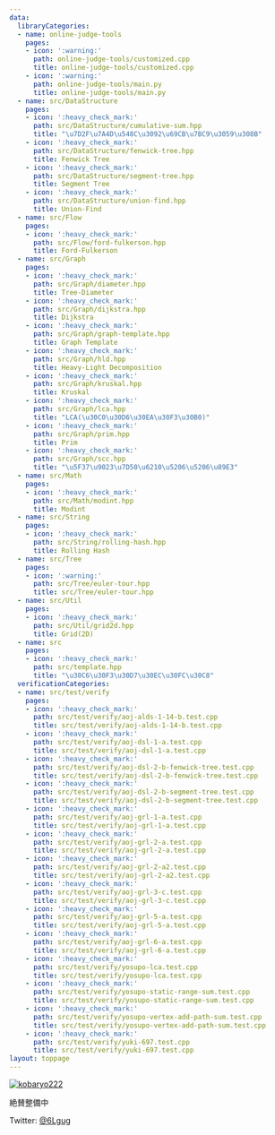 ```yaml
---
data:
  libraryCategories:
  - name: online-judge-tools
    pages:
    - icon: ':warning:'
      path: online-judge-tools/customized.cpp
      title: online-judge-tools/customized.cpp
    - icon: ':warning:'
      path: online-judge-tools/main.py
      title: online-judge-tools/main.py
  - name: src/DataStructure
    pages:
    - icon: ':heavy_check_mark:'
      path: src/DataStructure/cumulative-sum.hpp
      title: "\u7D2F\u7A4D\u548C\u3092\u69CB\u7BC9\u3059\u308B"
    - icon: ':heavy_check_mark:'
      path: src/DataStructure/fenwick-tree.hpp
      title: Fenwick Tree
    - icon: ':heavy_check_mark:'
      path: src/DataStructure/segment-tree.hpp
      title: Segment Tree
    - icon: ':heavy_check_mark:'
      path: src/DataStructure/union-find.hpp
      title: Union-Find
  - name: src/Flow
    pages:
    - icon: ':heavy_check_mark:'
      path: src/Flow/ford-fulkerson.hpp
      title: Ford-Fulkerson
  - name: src/Graph
    pages:
    - icon: ':heavy_check_mark:'
      path: src/Graph/diameter.hpp
      title: Tree-Diameter
    - icon: ':heavy_check_mark:'
      path: src/Graph/dijkstra.hpp
      title: Dijkstra
    - icon: ':heavy_check_mark:'
      path: src/Graph/graph-template.hpp
      title: Graph Template
    - icon: ':heavy_check_mark:'
      path: src/Graph/hld.hpp
      title: Heavy-Light Decomposition
    - icon: ':heavy_check_mark:'
      path: src/Graph/kruskal.hpp
      title: Kruskal
    - icon: ':heavy_check_mark:'
      path: src/Graph/lca.hpp
      title: "LCA(\u30C0\u30D6\u30EA\u30F3\u30B0)"
    - icon: ':heavy_check_mark:'
      path: src/Graph/prim.hpp
      title: Prim
    - icon: ':heavy_check_mark:'
      path: src/Graph/scc.hpp
      title: "\u5F37\u9023\u7D50\u6210\u5206\u5206\u89E3"
  - name: src/Math
    pages:
    - icon: ':heavy_check_mark:'
      path: src/Math/modint.hpp
      title: Modint
  - name: src/String
    pages:
    - icon: ':heavy_check_mark:'
      path: src/String/rolling-hash.hpp
      title: Rolling Hash
  - name: src/Tree
    pages:
    - icon: ':warning:'
      path: src/Tree/euler-tour.hpp
      title: src/Tree/euler-tour.hpp
  - name: src/Util
    pages:
    - icon: ':heavy_check_mark:'
      path: src/Util/grid2d.hpp
      title: Grid(2D)
  - name: src
    pages:
    - icon: ':heavy_check_mark:'
      path: src/template.hpp
      title: "\u30C6\u30F3\u30D7\u30EC\u30FC\u30C8"
  verificationCategories:
  - name: src/test/verify
    pages:
    - icon: ':heavy_check_mark:'
      path: src/test/verify/aoj-alds-1-14-b.test.cpp
      title: src/test/verify/aoj-alds-1-14-b.test.cpp
    - icon: ':heavy_check_mark:'
      path: src/test/verify/aoj-dsl-1-a.test.cpp
      title: src/test/verify/aoj-dsl-1-a.test.cpp
    - icon: ':heavy_check_mark:'
      path: src/test/verify/aoj-dsl-2-b-fenwick-tree.test.cpp
      title: src/test/verify/aoj-dsl-2-b-fenwick-tree.test.cpp
    - icon: ':heavy_check_mark:'
      path: src/test/verify/aoj-dsl-2-b-segment-tree.test.cpp
      title: src/test/verify/aoj-dsl-2-b-segment-tree.test.cpp
    - icon: ':heavy_check_mark:'
      path: src/test/verify/aoj-grl-1-a.test.cpp
      title: src/test/verify/aoj-grl-1-a.test.cpp
    - icon: ':heavy_check_mark:'
      path: src/test/verify/aoj-grl-2-a.test.cpp
      title: src/test/verify/aoj-grl-2-a.test.cpp
    - icon: ':heavy_check_mark:'
      path: src/test/verify/aoj-grl-2-a2.test.cpp
      title: src/test/verify/aoj-grl-2-a2.test.cpp
    - icon: ':heavy_check_mark:'
      path: src/test/verify/aoj-grl-3-c.test.cpp
      title: src/test/verify/aoj-grl-3-c.test.cpp
    - icon: ':heavy_check_mark:'
      path: src/test/verify/aoj-grl-5-a.test.cpp
      title: src/test/verify/aoj-grl-5-a.test.cpp
    - icon: ':heavy_check_mark:'
      path: src/test/verify/aoj-grl-6-a.test.cpp
      title: src/test/verify/aoj-grl-6-a.test.cpp
    - icon: ':heavy_check_mark:'
      path: src/test/verify/yosupo-lca.test.cpp
      title: src/test/verify/yosupo-lca.test.cpp
    - icon: ':heavy_check_mark:'
      path: src/test/verify/yosupo-static-range-sum.test.cpp
      title: src/test/verify/yosupo-static-range-sum.test.cpp
    - icon: ':heavy_check_mark:'
      path: src/test/verify/yosupo-vertex-add-path-sum.test.cpp
      title: src/test/verify/yosupo-vertex-add-path-sum.test.cpp
    - icon: ':heavy_check_mark:'
      path: src/test/verify/yuki-697.test.cpp
      title: src/test/verify/yuki-697.test.cpp
layout: toppage
---
```

[![kobaryo222](https://img.shields.io/endpoint?url=https%3A%2F%2Fatcoder-badges.now.sh%2Fapi%2Fatcoder%2Fjson%2Fkobaryo222)](https://atcoder.jp/users/kobaryo222)

絶賛整備中

Twitter: [@6Lgug](https://twitter.com/6Lgug)